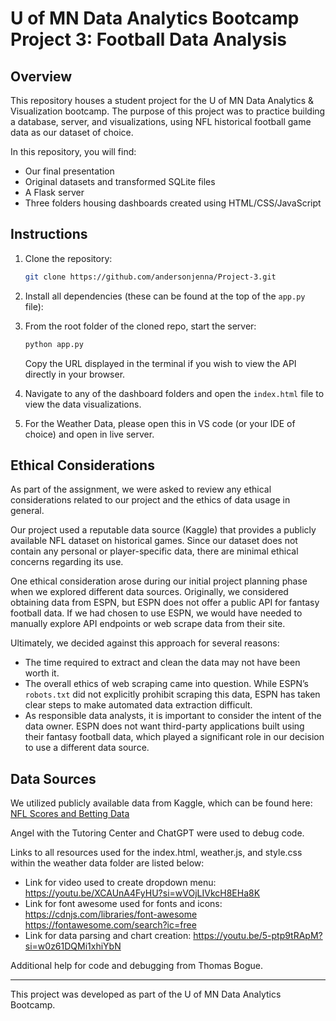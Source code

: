# U of MN Data Analytics Bootcamp Project 3: Football Data Analysis

## Overview
This repository houses a student project for the U of MN Data Analytics & Visualization bootcamp. The purpose of this project was to practice building a database, server, and visualizations, using NFL historical football game data as our dataset of choice. 

In this repository, you will find:
- Our final presentation
- Original datasets and transformed SQLite files
- A Flask server
- Three folders housing dashboards created using HTML/CSS/JavaScript

## Instructions

1. Clone the repository:
   ```sh
   git clone https://github.com/andersonjenna/Project-3.git
   ```
2. Install all dependencies (these can be found at the top of the `app.py` file):

3. From the root folder of the cloned repo, start the server:
   ```sh
   python app.py
   ```
   Copy the URL displayed in the terminal if you wish to view the API directly in your browser.

4. Navigate to any of the dashboard folders and open the `index.html` file to view the data visualizations.
5. For the Weather Data, please open this in VS code (or your IDE of choice) and open in live server.

## Ethical Considerations

As part of the assignment, we were asked to review any ethical considerations related to our project and the ethics of data usage in general. 

Our project used a reputable data source (Kaggle) that provides a publicly available NFL dataset on historical games. Since our dataset does not contain any personal or player-specific data, there are minimal ethical concerns regarding its use.

One ethical consideration arose during our initial project planning phase when we explored different data sources. Originally, we considered obtaining data from ESPN, but ESPN does not offer a public API for fantasy football data. If we had chosen to use ESPN, we would have needed to manually explore API endpoints or web scrape data from their site.

Ultimately, we decided against this approach for several reasons:
- The time required to extract and clean the data may not have been worth it.
- The overall ethics of web scraping came into question. While ESPN’s `robots.txt` did not explicitly prohibit scraping this data, ESPN has taken clear steps to make automated data extraction difficult.
- As responsible data analysts, it is important to consider the intent of the data owner. ESPN does not want third-party applications built using their fantasy football data, which played a significant role in our decision to use a different data source.

## Data Sources
We utilized publicly available data from Kaggle, which can be found here:
[NFL Scores and Betting Data](https://www.kaggle.com/datasets/tobycrabtree/nfl-scores-and-betting-data)

Angel with the Tutoring Center and ChatGPT were used to debug code.

Links to all resources used for the index.html, weather.js, and style.css within the weather data folder are listed below:
- Link for video used to create dropdown menu: https://youtu.be/XCAUnA4FyHU?si=wVOjLIVkcH8EHa8K
- Link for font awesome used for fonts and icons: https://cdnjs.com/libraries/font-awesome https://fontawesome.com/search?ic=free
- Link for data parsing and chart creation: https://youtu.be/5-ptp9tRApM?si=w0z61DQMi1xhiYbN

Additional help for code and debugging from Thomas Bogue.

---

This project was developed as part of the U of MN Data Analytics Bootcamp.
